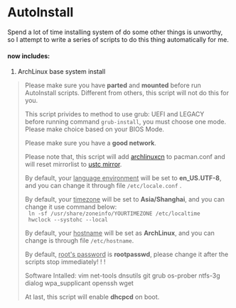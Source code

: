 # AutoInstall
Spend a lot of time installing system of do some other things is unworthy, so I attempt to write a series of scripts to do this thing automatically for me.  

#### now includes:
1. ArchLinux base system install
> Please make sure you have **parted** and **mounted** before run AutoInstall scripts. Different from others, this script will not do this for you.  
>
> This script privides to method to use grub: UEFI and LEGACY  
> before running command `grub-install`, you must choose one mode. Please make choice based on your BIOS Mode.
> 
> Please make sure you have a **good network**.  
> 
> Please note that, this script will add [archlinuxcn](http://mirrors.tuna.tsinghua.edu.cn/archlinuxcn/) to pacman.conf and will reset mirrorlist to [ustc mirror](http://mirrors.tuna.tsinghua.edu.cn/archlinux).  
> 
> By default, your <u>language environment</u> will be set to **en_US.UTF-8**, and you can change it through file `/etc/locale.conf`  .
> 
> By default, your <u>timezone</u> will be set to **Asia/Shanghai**, and you can change it use command below:  
` ln -sf /usr/share/zoneinfo/YOURTIMEZONE /etc/localtime`  
` hwclock --systohc --local`  
>
> By default, your <u>hostname</u> will be set as **ArchLinux**, and you can change is through file `/etc/hostname`.
> 
> By default, <u>root's password</u> is **rootpasswd**, please change it after the scripts stop immediately! ! !
> 
> Software Intalled: vim net-tools dnsutils git grub os-prober ntfs-3g dialog wpa_supplicant openssh wget
> 
> At last, this script will enable **dhcpcd** on boot.